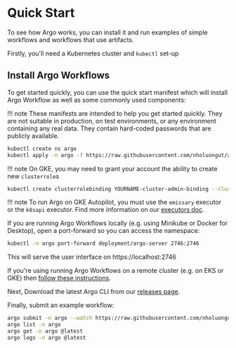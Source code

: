 # Quick Start

To see how Argo works, you can install it and run examples of simple workflows and workflows that use artifacts.

Firstly, you'll need a Kubernetes cluster and `kubectl` set-up

## Install Argo Workflows

To get started quickly, you can use the quick start manifest which will install Argo Workflow as well as some commonly used components:

!!! note
    These manifests are intended to help you get started quickly. They are not suitable in production, on test environments, or any environment containing any real data. They contain hard-coded passwords that are publicly available.

```sh
kubectl create ns argo
kubectl apply -n argo -f https://raw.githubusercontent.com/nholuongut/argo-workflows/master/manifests/quick-start-postgres.yaml
```

!!! note
    On GKE, you may need to grant your account the ability to create new `clusterrole`s

```sh
kubectl create clusterrolebinding YOURNAME-cluster-admin-binding --clusterrole=cluster-admin --user=YOUREMAIL@gmail.com
```

!!! note
    To run Argo on GKE Autopilot, you must use the `emissary` executor or the `k8sapi` executor. Find more information on our [executors doc](workflow-executors.md).

If you are running Argo Workflows locally (e.g. using Minikube or Docker for Desktop), open a port-forward so you can access the namespace:

```sh
kubectl -n argo port-forward deployment/argo-server 2746:2746
```

This will serve the user interface on https://localhost:2746

If you're using running Argo Workflows on a remote cluster (e.g. on EKS or GKE) then [follow these instructions](argo-server.md#access-the-argo-workflows-ui). 

Next, Download the latest Argo CLI from our [releases page](https://github.com/nholuongut/argo-workflows/releases/latest).

Finally, submit an example workflow:  

```sh
argo submit -n argo --watch https://raw.githubusercontent.com/nholuongut/argo-workflows/master/examples/hello-world.yaml
argo list -n argo
argo get -n argo @latest
argo logs -n argo @latest
```
